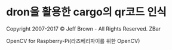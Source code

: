 # dron을 활용한 cargo의 qr코드 인식

Copyright 2007-2017 © Jeff Brown - All Rights Reserved. ZBar


OpenCV for Raspberry-Pi(라즈베리파이를 위한 OpenCV)
